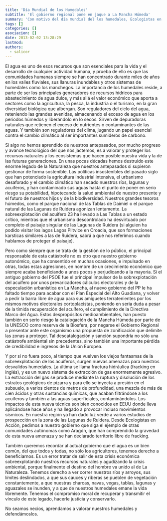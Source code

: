 ```yaml
---
title: 'Día Mundial de los Humedales'
subtitle: 'El gobierno regional pone en jaque a La Mancha Húmeda'
summary: 'Con motivo del día mundial del los humedales, Ecologistas en Acción denuncia el pésimo estado de nuestros ecosistemas hídricos, alerta sobre el creciente número de agresiones y amenazas y responsabiliza al gobierno de Castilla-La Mancha de ello.'
tags: []
categories: []
asociacion: []
date: 2013-02-02 13:28:29
lastmod:
authors: 
  - salicor
---
```




El agua es uno de esos recursos que son esenciales para la vida y el desarrollo de cualquier actividad humana, y prueba de ello es que las comunidades humanas siempre se han concentrado durante miles de años en los valles fluviales, sus llanuras inundables y otros sistemas de humedales como los manchegos. La importancia de los humedales reside, a parte de ser los principales generadores de recursos hídricos para abastecimiento de agua dulce, y más allá el valor económico que aporta a sectores como la agricultura, la pesca, la industria o el turismo, en la gran diversidad biológica que albergan. Son reguladores del ciclo del agua, reteniendo las grandes avenidas, almacenando el exceso de agua en los periodos húmedos y liberándolo en lo secos. Sirven de depuradoras naturales que retienen el exceso de nutrientes o contaminantes de las aguas. Y también son reguladores del clima, jugando un papel esencial contra el cambio climático al ser importantes sumideros de carbono.

Si algo no hemos aprendido de nuestros antepasados, por mucho progreso y avance tecnológico del que nos jactemos, es a valorar y proteger los recursos naturales y los ecosistemas que hacen posible nuestra vida y la de las futuras generaciones. En unas pocas décadas hemos destruido este enorme legado de la Naturaleza que nuestros antepasados si supieron gestionar de forma sostenible. Las políticas insostenibles del pasado siglo que han potenciado la agricultura industrial intensiva, el urbanismo desaforado y el cambio climático han secado nuestros ríos, lagunas y acuíferos, y han contaminado sus aguas hasta el punto de poner en serio riesgo su potabilidad, hipotecando la salud ambiental de nuestro presente y el futuro de nuestros hijos y de la biodiversidad. Nuestros grandes tesoros húmedos, como el parque nacional de las Tablas de Daimiel o el parque natural de las Lagunas de Ruidera agonizan lentamente. La sobreexplotación del acuífero 23 ha llevado a Las Tablas a un estado crítico, mientras que el urbanismo descontrolado ha desvirtuado por completo el paisaje singular de las Lagunas de Ruidera (si alguien ha podido visitar los lagos Lagos Plitvice en Croacia, que son formaciones karsticas similares a las de Ruidera, sabrá a qué nos referimos cuando hablamos de proteger el paisaje).

Pero como siempre que se trata de la gestión de lo público, el principal responsable de esta catástrofe no es otro que nuestro gobierno autonómico, que ha consentido en muchas ocasiones, e impulsado en otras, todas estas agresiones, en nombre de un crecimiento económico que siempre acaba beneficiando a unos pocos y perjudicando a la mayoría. Si el antiguo gobierno del PSOE fue el principal impulsor de la sobrexplotación del acuífero por unos prevaricadores cálculos electorales y de la especulación urbanística en La Mancha, al nuevo gobierno del PP le ha faltado tiempo para acabar con el Plan Especial del Alto Guadiana, y volver a pedir la barra libre de agua para sus amiguetes terratenientes por los mismos motivos electorales cortoplacistas, poniendo en seria duda a pesar de la tímida recuperación del acuífero, el cumplimiento de la Directiva Marco del Agua. Estos despropósitos medioambientales, han puesto también en serio riesgo la catalogación de la Mancha Húmeda por parte de la UNESCO como reserva de la Biosfera, por negarse el Gobierno Regional a presentar ante este organismo una propuesta de zonificación que delimite las zonas a proteger. Tal descatalogación y sanción supondría no sólo una catástrofe ambiental sin precedentes, sino también una importante pérdida de credibilidad e ingresos de la Unión Europea.

Y por si no fuera poco, al tiempo que vuelven los viejos fantasmas de la sobreexplotación de los acuíferos, surgen nuevas amenazas para nuestros desvalidos humedales. La última se llama fractura hidráulica (fracking en inglés), y es un nuevo sistema de extracción de gas enormemente agresivo. La extracción del gas se produce mediante la ruptura y disolución de los estratos geológicos de pizarra y para ello se inyecta a presión en el subsuelo, a varios cientos de metros de profundidad, una mezcla de más de cien ácidos y otras sustancias químicas, que acaban filtrándose a los acuíferos y también a las aguas superficiales, contaminándolos. Los impactos de esta nueva técnica son bien conocidos en EEUU donde lleva aplicándose hace años y ha llegado a provocar incluso movimientos sísmicos. En nuestra región ya han dado luz verde a varios estudios de prospección en la zona de las Lagunas de Ruidera. Desde Ecologistas en Acción, pedimos a nuestro gobierno que siga el ejemplo de otras comunidades autónomas como Aragón, que han comprendido la gravedad de esta nueva amenaza y se han declarado territorio libre de fracking.

También queremos recordar al actual gobierno que el agua es un bien común, del que todos y todas, no sólo los agricultores, tenemos derecho a beneficiarnos. Es un error tratar de salir de esta crisis económica sobreexplotando nuestros recursos naturales y agudizando la crisis ambiental, porque finalmente el destino del hombre va unido al de La Naturaleza. Tenemos derecho a ver correr nuestros ríos y arroyos, sus límites deslindados, a que sus cauces y riberas se pueblen de vegetación constantemente, a que nuestras charcas, navas, vegas, tablas, lagunas y aguazales se inunden, y a que de nuestros humedales emane la vida libremente. Tenemos el compromiso moral de recuperar y transmitir el vínculo de este legado, hacerle justicia y conservarlo.

No seamos necios, aprendamos a valorar nuestros humedales y defendámoslos.
